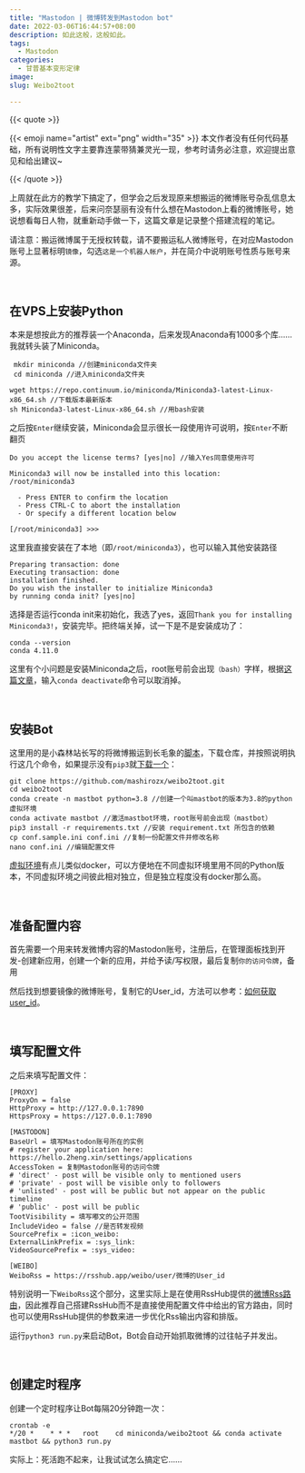 ```yaml
---
title: "Mastodon | 微博转发到Mastodon bot"
date: 2022-03-06T16:44:57+08:00
description: 如此这般，这般如此。
tags:
  - Mastodon
categories:
  - 甘普基本变形定律
image: 
slug: Weibo2toot

---
```

{{< quote >}}

{{< emoji name="artist" ext="png" width="35" >}} 本文作者没有任何代码基础，所有说明性文字主要靠连蒙带猜兼灵光一现，参考时请务必注意，欢迎提出意见和给出建议~

{{< /quote >}}

上周就在此方的教学下搞定了，但学会之后发现原来想搬运的微博账号杂乱信息太多，实际效果很差，后来问奈瑟丽有没有什么想在Mastodon上看的微博账号，她说想看每日人物，就重新动手做一下，这篇文章是记录整个搭建流程的笔记。

请注意：搬运微博属于无授权转载，请不要搬运私人微博账号，在对应Mastodon账号上显著标明`镜像`，勾选`这是一个机器人帐户`，并在简介中说明账号性质与账号来源。

<br>

## 在VPS上安装Python

本来是想按此方的推荐装一个Anaconda，后来发现Anaconda有1000多个库……我就转头装了Miniconda。

```
 mkdir miniconda //创建miniconda文件夹
 cd miniconda //进入miniconda文件夹
```

```
wget https://repo.continuum.io/miniconda/Miniconda3-latest-Linux-x86_64.sh //下载版本最新版本
sh Miniconda3-latest-Linux-x86_64.sh //用bash安装
```

之后按`Enter`继续安装，Miniconda会显示很长一段使用许可说明，按`Enter`不断翻页

```
Do you accept the license terms? [yes|no] //输入Yes同意使用许可
```

```
Miniconda3 will now be installed into this location:
/root/miniconda3

  - Press ENTER to confirm the location
  - Press CTRL-C to abort the installation
  - Or specify a different location below

[/root/miniconda3] >>> 
```

这里我直接安装在了本地（即`/root/miniconda3`），也可以输入其他安装路径

```
Preparing transaction: done
Executing transaction: done
installation finished.
Do you wish the installer to initialize Miniconda3
by running conda init? [yes|no]
```

选择是否运行conda init来初始化，我选了yes，返回`Thank you for installing Miniconda3!`，安装完毕。把终端关掉，试一下是不是安装成功了：

```
conda --version
conda 4.11.0
```

这里有个小问题是安装Miniconda之后，root账号前会出现`（bash）`字样，根据[这篇文章](https://www.cnblogs.com/devilmaycry812839668/p/10349602.html)，输入`conda deactivate`命令可以取消掉。

<br>

## 安装Bot

这里用的是小森林站长写的将微博搬运到长毛象的[脚本](https://github.com/mashirozx/weibo2toot)，下载仓库，并按照说明执行这几个命令，如果提示没有`pip3`就[下载一个](https://www.runoob.com/w3cnote/python-pip-install-usage.html)：

```
git clone https://github.com/mashirozx/weibo2toot.git
cd weibo2toot
conda create -n mastbot python=3.8 //创建一个叫mastbot的版本为3.8的python虚拟环境
conda activate mastbot //激活mastbot环境，root账号前会出现（mastbot）
pip3 install -r requirements.txt //安装 requirement.txt 所包含的依赖
cp conf.sample.ini conf.ini //复制一份配置文件并修改名称
nano conf.ini //编辑配置文件
```

[虚拟环境](https://docs.python.org/zh-cn/3/library/venv.html)有点儿类似docker，可以方便地在不同虚拟环境里用不同的Python版本，不同虚拟环境之间彼此相对独立，但是独立程度没有docker那么高。

<br>

## 准备配置内容

首先需要一个用来转发微博内容的Mastodon账号，注册后，在管理面板找到开发-创建新应用，创建一个新的应用，并给予读/写权限，最后复制`你的访问令牌`，备用

然后找到想要镜像的微博账号，复制它的User_id，方法可以参考：[如何获取user_id](https://github.com/dataabc/weibo-crawler#%E5%A6%82%E4%BD%95%E8%8E%B7%E5%8F%96user_id)。

<br>

## 填写配置文件

之后来填写配置文件：

```
[PROXY]
ProxyOn = false
HttpProxy = http://127.0.0.1:7890
HttpsProxy = https://127.0.0.1:7890

[MASTODON]
BaseUrl = 填写Mastodon账号所在的实例
# register your application here: https://hello.2heng.xin/settings/applications
AccessToken = 复制Mastodon账号的访问令牌
# 'direct' - post will be visible only to mentioned users 
# 'private' - post will be visible only to followers 
# 'unlisted' - post will be public but not appear on the public timeline 
# 'public' - post will be public
TootVisibility = 填写嘟文的公开范围
IncludeVideo = false //是否转发视频
SourcePrefix = :icon_weibo:
ExternalLinkPrefix = :sys_link:
VideoSourcePrefix = :sys_video:

[WEIBO]
WeiboRss = https://rsshub.app/weibo/user/微博的User_id
```

特别说明一下`WeiboRss`这个部分，这里实际上是在使用RssHub提供的[微博Rss路由](https://docs.rsshub.app/social-media.html#wei-bo)，因此推荐自己搭建RssHub而不是直接使用配置文件中给出的官方路由，同时也可以使用RssHub提供的参数来进一步优化Rss输出内容和排版。

运行`python3 run.py`来启动Bot，Bot会自动开始抓取微博的过往帖子并发出。

<br>

## 创建定时程序

创建一个定时程序让Bot每隔20分钟跑一次：

```
crontab -e
*/20 *    * * *   root    cd miniconda/weibo2toot && conda activate mastbot && python3 run.py
```

实际上：死活跑不起来，让我试试怎么搞定它……

<br>
